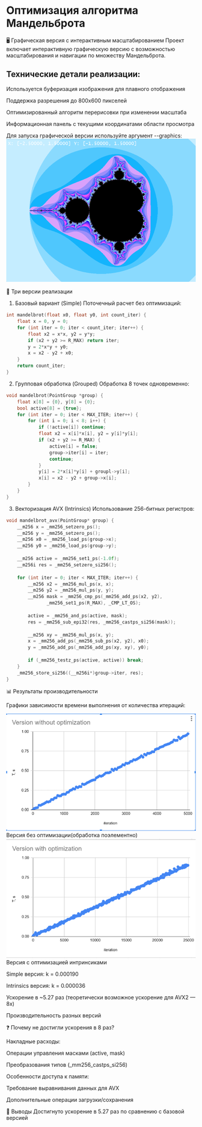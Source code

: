 # Оптимизация алгоритма Мандельброта
🖥️ Графическая версия с интерактивным масштабированием
Проект включает интерактивную графическую версию с возможностью масштабирования и навигации по множеству Мандельброта. 
## Технические детали реализации:

Используется буферизация изображения для плавного отображения

Поддержка разрешения до 800x600 пикселей

Оптимизированный алгоритм перерисовки при изменении масштаба

Информационная панель с текущими координатами области просмотра

Для запуска графической версии используйте аргумент --graphics:
![График производительности разных версий](Mandelbrot.png)

🚀 Три версии реализации
1. Базовый вариант (Simple)
Поточечный расчет без оптимизаций:

```c
int mandelbrot(float x0, float y0, int count_iter) {
    float x = 0, y = 0;
    for (int iter = 0; iter < count_iter; iter++) {
        float x2 = x*x, y2 = y*y;
        if (x2 + y2 >= R_MAX) return iter;
        y = 2*x*y + y0;
        x = x2 - y2 + x0;
    }
    return count_iter;
}
```
2. Групповая обработка (Grouped)
Обработка 8 точек одновременно:

```c
void mandelbrot(PointGroup *group) {
    float x[8] = {0}, y[8] = {0};
    bool active[8] = {true};
    for (int iter = 0; iter < MAX_ITER; iter++) {
        for (int i = 0; i < 8; i++) {
            if (!active[i]) continue;
            float x2 = x[i]*x[i], y2 = y[i]*y[i];
            if (x2 + y2 >= R_MAX) {
                active[i] = false;
                group->iter[i] = iter;
                continue;
            }
            y[i] = 2*x[i]*y[i] + groupl->y[i];
            x[i] = x2 - y2 + group->x[i];
        }
    }
}
```
3. Векторизация AVX (Intrinsics)
Использование 256-битных регистров:

```c
void mandelbrot_avx(PointGroup* group) {
    __m256 x = _mm256_setzero_ps();
    __m256 y = _mm256_setzero_ps();
    __m256 x0 = _mm256_load_ps(group->x);
    __m256 y0 = _mm256_load_ps(group->y);
    
    __m256 active = _mm256_set1_ps(-1.0f);
    __m256i res = _mm256_setzero_si256();
    
    for (int iter = 0; iter < MAX_ITER; iter++) {
        __m256 x2 = _mm256_mul_ps(x, x);
        __m256 y2 = _mm256_mul_ps(y, y);
        __m256 mask = _mm256_cmp_ps(_mm256_add_ps(x2, y2), 
               _mm256_set1_ps(R_MAX), _CMP_LT_OS);
        
        active = _mm256_and_ps(active, mask);
        res = _mm256_sub_epi32(res, _mm256_castps_si256(mask));
        
        __m256 xy = _mm256_mul_ps(x, y);
        x = _mm256_add_ps(_mm256_sub_ps(x2, y2), x0);
        y = _mm256_add_ps(_mm256_add_ps(xy, xy), y0);
        
        if (_mm256_testz_ps(active, active)) break;
    }
    _mm256_store_si256((__m256i*)group->iter, res);
}
```
📊 Результаты производительности



Графики зависимости времени выполнения от количества итераций:

![График производительности разных версий](First_version.png)
Версия без оптимизации(обработка поэлементно)
![График производительности оптимизированной версии](Third_version.png)
Версия с оптимизацией интринсиками



Simple версия: k = 0.000190

Intrinsics версия: k = 0.000036

Ускорение в ~5.27 раз (теоретически возможное ускорение для AVX2 — 8x)

Производительность разных версий

❓ Почему не достигли ускорения в 8 раз?

Накладные расходы:

Операции управления масками (active, mask)

Преобразования типов (_mm256_castps_si256)

Особенности доступа к памяти:

Требование выравнивания данных для AVX

Дополнительные операции загрузки/сохранения



📌 Выводы
Достигнуто ускорение в 5.27 раз по сравнению с базовой версией


